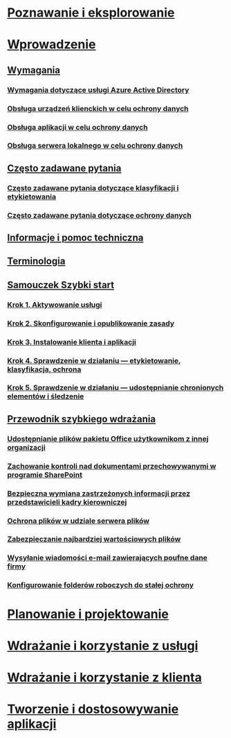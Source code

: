 # [Poznawanie i eksplorowanie](/information-protection/understand-explore/what-is-information-protection)
# [Wprowadzenie](requirements-azure-rms.md)
## [Wymagania](requirements.md)
### [Wymagania dotyczące usługi Azure Active Directory](requirements-azure-ad.md)
### [Obsługa urządzeń klienckich w celu ochrony danych](requirements-client-devices.md)
### [Obsługa aplikacji w celu ochrony danych](requirements-applications.md)
### [Obsługa serwera lokalnego w celu ochrony danych](requirements-servers.md)
## [Często zadawane pytania](faqs.md)
### [Często zadawane pytania dotyczące klasyfikacji i etykietowania](faqs-infoprotect.md)
### [Często zadawane pytania dotyczące ochrony danych](faqs-rms.md)
## [Informacje i pomoc techniczna](information-support.md)
## [Terminologia](terminology.md)
## [Samouczek Szybki start](infoprotect-quick-start-tutorial.md)
### [Krok 1. Aktywowanie usługi](infoprotect-tutorial-step1.md)
### [Krok 2. Skonfigurowanie i opublikowanie zasady](infoprotect-tutorial-step2.md)
### [Krok 3. Instalowanie klienta i aplikacji](infoprotect-tutorial-step3.md)
### [Krok 4. Sprawdzenie w działaniu — etykietowanie, klasyfikacja, ochrona](infoprotect-tutorial-step4.md)
### [Krok 5. Sprawdzenie w działaniu — udostępnianie chronionych elementów i śledzenie](infoprotect-tutorial-step5.md)
## [Przewodnik szybkiego wdrażania](rapid-deployment-guide.md)
### [Udostępnianie plików pakietu Office użytkownikom z innej organizacji](scenario-share-office-file-externally.md)
### [Zachowanie kontroli nad dokumentami przechowywanymi w programie SharePoint](scenario-sharepoint.md)
### [Bezpieczna wymiana zastrzeżonych informacji przez przedstawicieli kadry kierowniczej](scenario-executives-email.md)
### [Ochrona plików w udziale serwera plików](scenario-fci.md)
### [Zabezpieczanie najbardziej wartościowych plików](scenario-secure-most-valuable-files.md)
### [Wysyłanie wiadomości e-mail zawierających poufne dane firmy](scenario-company-confidential-email.md)
### [Konfigurowanie folderów roboczych do stałej ochrony](scenario-work-folders.md)
# [Planowanie i projektowanie](/information-protection/plan-design/deployment-roadmap)
# [Wdrażanie i korzystanie z usługi](/information-protection/deploy-use/activate-service)
# [Wdrażanie i korzystanie z klienta](/information-protection/rms-client/use-client)
# [Tworzenie i dostosowywanie aplikacji](/information-protection/develop/developers-guide)



<!--HONumber=Jan17_HO4-->


